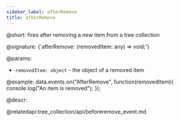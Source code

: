 ```yaml
---
sidebar_label: afterRemove
title: afterRemove
---          
```


@short: fires after removing a new item from a tree collection

@signature: {'afterRemove: (removedItem: any) => void;'}
	
@params:
- `removedItem: object` - the object of a removed item

@example:
data.events.on("AfterRemove", function(removedItem){
	console.log("An item is removed");
});

@descr:

@relatedapi:tree_collection/api/beforeremove_event.md
